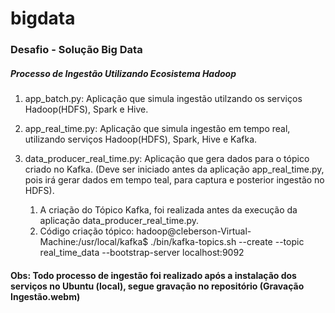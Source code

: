 # bigdata
### Desafio - Solução Big Data

##### Processo de Ingestão Utilizando Ecosistema Hadoop

1) app_batch.py: Aplicação que simula ingestão utilzando os serviços Hadoop(HDFS), Spark e Hive.


2) app_real_time.py: Aplicação que simula ingestão em tempo real, utilizando serviços Hadoop(HDFS), Spark, Hive e Kafka. 


3) data_producer_real_time.py: Aplicação que gera dados para o tópico criado no Kafka. (Deve ser iniciado antes da aplicação app_real_time.py, pois irá gerar dados em tempo teal, para captura e posterior ingestão no HDFS).
   1) A criação do Tópico Kafka, foi realizada antes da execução da aplicação data_producer_real_time.py.
   2) Código criação tópico: hadoop@cleberson-Virtual-Machine:/usr/local/kafka$ ./bin/kafka-topics.sh --create --topic real_time_data --bootstrap-server localhost:9092


#### Obs: Todo processo de ingestão foi realizado após a instalação dos serviços no Ubuntu (local), segue gravação no repositório (Gravação Ingestão.webm)